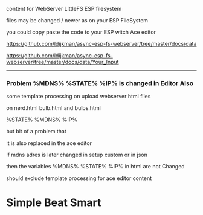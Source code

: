 content for WebServer LittleFS ESP filesystem


files may be changed / newer as on your ESP FileSystem

you could copy paste the code to your ESP witch Ace editor

https://github.com/ldijkman/async-esp-fs-webserver/tree/master/docs/data

https://github.com/ldijkman/async-esp-fs-webserver/tree/master/docs/data/Your_Input

---

### Problem %MDNS% %STATE% %IP% is changed in Editor Also

some template processing on upload webserver html files

on nerd.html bulb.html and bulbs.html 

%STATE% %MDNS% %IP%

but bit of a problem that 

it is also replaced in the ace editor 

if mdns adres is later changed in setup custom or in json

then the variables  %MDNS% %STATE% %IP% in html are not Changed

should exclude template processing for ace editor content

# Simple Beat Smart

